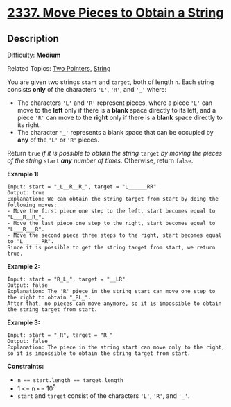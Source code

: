# [2337\. Move Pieces to Obtain a String](https://leetcode.com/problems/move-pieces-to-obtain-a-string/)

## Description

Difficulty: **Medium**  

Related Topics: [Two Pointers](https://leetcode.com/tag/two-pointers/), [String](https://leetcode.com/tag/string/)


You are given two strings `start` and `target`, both of length `n`. Each string consists **only** of the characters `'L'`, `'R'`, and `'_'` where:

*   The characters `'L'` and `'R'` represent pieces, where a piece `'L'` can move to the **left** only if there is a **blank** space directly to its left, and a piece `'R'` can move to the **right** only if there is a **blank** space directly to its right.
*   The character `'_'` represents a blank space that can be occupied by **any** of the `'L'` or `'R'` pieces.

Return `true` _if it is possible to obtain the string_ `target` _by moving the pieces of the string_ `start` _**any** number of times_. Otherwise, return `false`.

**Example 1:**

```
Input: start = "_L__R__R_", target = "L______RR"
Output: true
Explanation: We can obtain the string target from start by doing the following moves:
- Move the first piece one step to the left, start becomes equal to "L___R__R_".
- Move the last piece one step to the right, start becomes equal to "L___R___R".
- Move the second piece three steps to the right, start becomes equal to "L______RR".
Since it is possible to get the string target from start, we return true.
```

**Example 2:**

```
Input: start = "R_L_", target = "__LR"
Output: false
Explanation: The 'R' piece in the string start can move one step to the right to obtain "_RL_".
After that, no pieces can move anymore, so it is impossible to obtain the string target from start.
```

**Example 3:**

```
Input: start = "_R", target = "R_"
Output: false
Explanation: The piece in the string start can move only to the right, so it is impossible to obtain the string target from start.
```

**Constraints:**

*   `n == start.length == target.length`
*   1 <= n <= 10<sup>5</sup>
*   `start` and `target` consist of the characters `'L'`, `'R'`, and `'_'`.
